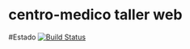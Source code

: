 # centro-medico taller web 

#Estado
[![Build Status](https://travis-ci.org/ignacrescenzo/centro-medico.svg?branch=master)](https://travis-ci.org/ignacrescenzo/centro-medico)
